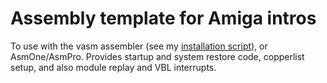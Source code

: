 # Assembly template for Amiga intros

To use with the vasm assembler (see my [installation script](https://github.com/nicolasbauw/Amiga-cc)), or AsmOne/AsmPro. Provides startup and system restore code, copperlist setup, and also module replay and VBL interrupts.

